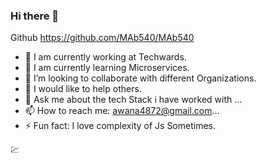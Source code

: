 ### Hi there 👋

Github https://github.com/MAb540/MAb540   

<!--
**MAb540/MAb540** is a ✨ _special_ ✨ repository because its `README.md` (this file) appears on your GitHub profile.

Here are some ideas to get you started:

-->

- 🔭 I am currently working at Techwards.
- 🌱 I am currently learning Microservices.
- 👯 I’m looking to collaborate with different Organizations.
- 🤔 I would like to help others.
- 💬 Ask me about the tech Stack i have worked with ...
- 📫 How to reach me: awana4872@gmail.com...
- ⚡ Fun fact: I love complexity of Js Sometimes.

:chart:
